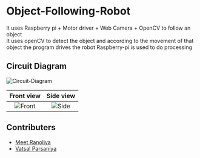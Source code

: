 # Object-Following-Robot

It uses Raspberry pi + Motor driver + Web Camera + OpenCV to follow an object  
It uses openCV to detect the object and according to the movement of that object the program drives the robot
Raspberry-pi is used to do processing

## Circuit Diagram

![Circuit-Diagram](https://github.com/memr5/Object-Following-Robot/blob/master/Images%26Videos/Circuit%20Diagram.png)

Front view                 |  Side view
:-------------------------:|:-------------------------:
![Front](https://github.com/memr5/Object-Following-Robot/blob/master/Images%26Videos/FrontView.jpeg)   |  ![Side](https://github.com/memr5/Object-Following-Robot/blob/master/Images%26Videos/SideView.jpeg)

## Contributers

* [Meet Ranoliya](https://github.com/memr5)
* [Vatsal Parsaniya](https://github.com/Vatsalparsaniya)
